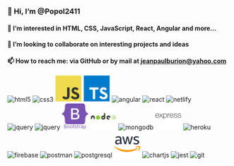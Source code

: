 ### 👋 Hi, I’m @Popol2411


#### 👀 I’m interested in HTML, CSS, JavaScript, React, Angular and more...


#### 💞️ I’m looking to collaborate on interesting projects and ideas


#### 📫 How to reach me: via GitHub or by mail at jeanpaulburion@yahoo.com

<!---
Popol2411/Popol2411 is a ✨ special ✨ repository because its `README.md` (this file) appears on your GitHub profile.
You can click the Preview link to take a look at your changes.
--->
<p> 
<img src="https://www.vectorlogo.zone/logos/w3_html5/w3_html5-ar21.svg" alt="html5" width="60" height="60"/> </a> 
<img src="https://www.vectorlogo.zone/logos/w3_css/w3_css-ar21.svg" alt="css3" width="60" height="60"/> </a> 
<img src="https://raw.githubusercontent.com/devicons/devicon/master/icons/javascript/javascript-original.svg" alt="javascript" width="60" height="60"/> </a>
<img src="https://raw.githubusercontent.com/devicons/devicon/master/icons/typescript/typescript-original.svg" alt="typescript" width="60" height="60"/> </a>
<img src="https://www.vectorlogo.zone/logos/angular/angular-ar21.svg" alt="angular" width="60" height="60"/> </a>
<img src="https://www.vectorlogo.zone/logos/reactjs/reactjs-ar21.svg" alt="react" width="60" height="60"/> </a> 
<img src="https://www.vectorlogo.zone/logos/netlify/netlify-ar21.svg" alt="netlify" width="60" height="60"/> </a> 
<br>
<img src="https://www.vectorlogo.zone/logos/sass-lang/sass-lang-icon.svg" alt="jquery" width="60" height="60"/> </a>
<img src="https://www.vectorlogo.zone/logos/jquery/jquery-horizontal.svg" alt="jquery" width="60" height="60"/> </a>
<img src="https://raw.githubusercontent.com/devicons/devicon/master/icons/bootstrap/bootstrap-plain-wordmark.svg" alt="bootstrap" width="60" height="60"/> </a>
<img src="https://raw.githubusercontent.com/devicons/devicon/master/icons/nodejs/nodejs-original-wordmark.svg" alt="nodejs" width="60" height="60"/> </a>
<img src="https://www.vectorlogo.zone/logos/mongodb/mongodb-ar21.svg" alt="mongodb" width="60" height="60"/> </a> 
<img src="https://raw.githubusercontent.com/devicons/devicon/master/icons/express/express-original-wordmark.svg" alt="express" width="60" height="60"/> </a> 
<img src="https://www.vectorlogo.zone/logos/heroku/heroku-ar21.svg" alt="heroku" width="60" height="60"/> </a>
<br>
<img src="https://www.vectorlogo.zone/logos/firebase/firebase-ar21.svg" alt="firebase" width="60" height="60"/> </a>
<img src="https://www.vectorlogo.zone/logos/getpostman/getpostman-ar21.svg" alt="postman" width="60" height="60"/> </a>
<img src="https://www.vectorlogo.zone/logos/postgresql/postgresql-horizontal.svg" alt="postgresql" width="60" height="60"/> </a> 
<img src="https://raw.githubusercontent.com/devicons/devicon/master/icons/amazonwebservices/amazonwebservices-original-wordmark.svg" alt="aws" width="60" height="60"/> 
<img src="https://www.chartjs.org/media/logo-title.svg" alt="chartjs" width="60" height="60"/> </a>
<img src="https://www.vectorlogo.zone/logos/jestjsio/jestjsio-ar21.svg" alt="jest" width="60" height="60"/> </a>  
<img src="https://www.vectorlogo.zone/logos/git-scm/git-scm-ar21.svg" alt="git" width="60" height="60"/> </a> 
</p>
